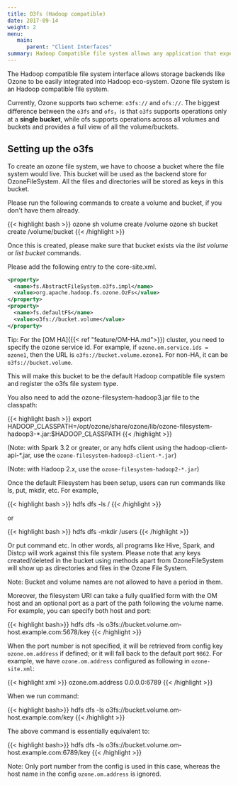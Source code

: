 ```yaml
---
title: O3fs (Hadoop compatible)
date: 2017-09-14
weight: 2
menu:
   main:
      parent: "Client Interfaces"
summary: Hadoop Compatible file system allows any application that expects an HDFS like interface to work against Ozone with zero changes. Frameworks like Apache Spark, YARN and Hive work against Ozone without needing any change. **Bucket level view.**
---
```

<!---
  Licensed to the Apache Software Foundation (ASF) under one or more
  contributor license agreements.  See the NOTICE file distributed with
  this work for additional information regarding copyright ownership.
  The ASF licenses this file to You under the Apache License, Version 2.0
  (the "License"); you may not use this file except in compliance with
  the License.  You may obtain a copy of the License at

      http://www.apache.org/licenses/LICENSE-2.0

  Unless required by applicable law or agreed to in writing, software
  distributed under the License is distributed on an "AS IS" BASIS,
  WITHOUT WARRANTIES OR CONDITIONS OF ANY KIND, either express or implied.
  See the License for the specific language governing permissions and
  limitations under the License.
-->

The Hadoop compatible file system interface allows storage backends like Ozone
to be easily integrated into Hadoop eco-system. Ozone file system is an
Hadoop compatible file system. 

<div class="alert alert-warning" role="alert">

Currently, Ozone supports two scheme: `o3fs://` and `ofs://`.
The biggest difference between the `o3fs` and `ofs`，is that `o3fs` supports operations 
only at a **single bucket**, while ofs supports operations across all volumes and buckets and 
provides a full view of all the volume/buckets.

</div>

## Setting up the o3fs

To create an ozone file system, we have to choose a bucket where the file system would live. This bucket will be used as the backend store for OzoneFileSystem. All the files and directories will be stored as keys in this bucket.

Please run the following commands to create a volume and bucket, if you don't have them already.

{{< highlight bash >}}
ozone sh volume create /volume
ozone sh bucket create /volume/bucket
{{< /highlight >}}

Once this is created, please make sure that bucket exists via the _list volume_ or _list bucket_ commands.

Please add the following entry to the core-site.xml.

```XML
<property>
  <name>fs.AbstractFileSystem.o3fs.impl</name>
  <value>org.apache.hadoop.fs.ozone.OzFs</value>
</property>
<property>
  <name>fs.defaultFS</name>
  <value>o3fs://bucket.volume</value>
</property>
```

<div class="alert alert-warning" role="alert">

Tip: For the [OM HA]({{< ref "feature/OM-HA.md">}}) cluster, you need to specify the ozone service id. For example, 
if `ozone.om.service.ids = ozone1`, then the URL is `o3fs://bucket.volume.ozone1`.
For non-HA, it can be `o3fs://bucket.volume`.

</div>

This will make this bucket to be the default Hadoop compatible file system and register the o3fs file system type.

You also need to add the ozone-filesystem-hadoop3.jar file to the classpath:

{{< highlight bash >}}
export HADOOP_CLASSPATH=/opt/ozone/share/ozone/lib/ozone-filesystem-hadoop3-*.jar:$HADOOP_CLASSPATH
{{< /highlight >}}

(Note: with Spark 3.2 or greater, or any hdfs client using the hadoop-client-api-*.jar, use the `ozone-filesystem-hadoop3-client-*.jar`)

(Note: with Hadoop 2.x, use the `ozone-filesystem-hadoop2-*.jar`)

Once the default Filesystem has been setup, users can run commands like ls, put, mkdir, etc.
For example,

{{< highlight bash >}}
hdfs dfs -ls /
{{< /highlight >}}

or

{{< highlight bash >}}
hdfs dfs -mkdir /users
{{< /highlight >}}


Or put command etc. In other words, all programs like Hive, Spark, and Distcp will work against this file system.
Please note that any keys created/deleted in the bucket using methods apart from OzoneFileSystem will show up as directories and files in the Ozone File System.

Note: Bucket and volume names are not allowed to have a period in them.

Moreover, the filesystem URI can take a fully qualified form with the OM host and an optional port as a part of the path following the volume name.
For example, you can specify both host and port:

{{< highlight bash>}}
hdfs dfs -ls o3fs://bucket.volume.om-host.example.com:5678/key
{{< /highlight >}}

When the port number is not specified, it will be retrieved from config key `ozone.om.address`
if defined; or it will fall back to the default port `9862`.
For example, we have `ozone.om.address` configured as following in `ozone-site.xml`:

{{< highlight xml >}}
  <property>
    <name>ozone.om.address</name>
    <value>0.0.0.0:6789</value>
  </property>
{{< /highlight >}}

When we run command:

{{< highlight bash>}}
hdfs dfs -ls o3fs://bucket.volume.om-host.example.com/key
{{< /highlight >}}

The above command is essentially equivalent to:

{{< highlight bash>}}
hdfs dfs -ls o3fs://bucket.volume.om-host.example.com:6789/key
{{< /highlight >}}

Note: Only port number from the config is used in this case, 
whereas the host name in the config `ozone.om.address` is ignored.

